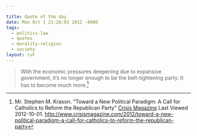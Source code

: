 ```yaml
---

title: Quote of the day
date: Mon Oct 1 21:28:03 2012 -0400
tags:
  - politics-law
  - quotes
  - morality-religion
  - society
layout: rut
---
```



> With the economic pressures deepening due to expansive government, it’s no longer enough to be the belt-tightening party. It has to become much more.[^20121001-1]

[^20121001-1]: Mr. Stephen M. Krason.  "Toward a New Political Paradigm: A Call for Catholics to Reform the Republican Party" [Crisis Magazine](http://www.crisismagazine.com) Last Viewed 2012-10-01.  <http://www.crisismagazine.com/2012/toward-a-new-political-paradigm-a-call-for-catholics-to-reform-the-republican-party>

